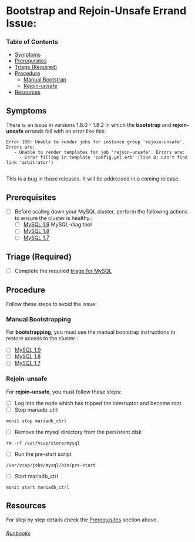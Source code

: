 # Bootstrap and Rejoin-Unsafe Errand Issue:

<!-- @TODO https://www.pivotaltracker.com/n/projects/1968443/stories/141294911 -->

### Table of Contents
- [Symptoms](#symptoms)
- [Prerequisites](#prerequisites)
- [Triage (Required)](#triage-(required))
- [Procedure](#procedure)
  - [Manual Bootstrap](#manual-bootstrapping)
  - [Rejoin-unsafe](#rejoin-unsafe)
- [Resources](#resources)

## Symptoms
There is an issue in versions 1.8.0 - 1.8.2 in which the **bootstrap** and **rejoin-unsafe** errands fail with an error like this:
```
Error 100: Unable to render jobs for instance group 'rejoin-unsafe'. Errors are:
   - Unable to render templates for job 'rejoin-unsafe'. Errors are:
     - Error filling in template 'config.yml.erb' (line 8: Can't find link 'arbitrator')
     
```
This is a bug in those releases. It will be addressed in a coming release.

## Prerequisites
- [ ] Before scaling down your MySQL cluster, perform the following actions to ensure the cluster is healthy.:
  - [ ] [MySQL 1.9](http://docs.pivotal.io/p-mysql/1-9/mysql-diag.html#healthy) MySQL-diag tool
  - [ ] [MySQL 1.8](http://docs.pivotal.io/p-mysql/1-8/scaling-down.html#check-health)
  - [ ] [MySQL 1.7](http://docs.pivotal.io/p-mysql/1-7/scaling-down.html#check-health)
  
## Triage (Required)

 - [ ] Complete the required [triage for MySQL](https://github.com/pivotal-gss/pcf-guide/tree/master/playbooks/MySQL#triage)

## Procedure
 Follow these steps to avoid the issue:

### Manual Bootstrapping
For **bootstrapping**, you must use the manual bootstrap instructions to restore access to the cluster.:
  - [ ] [MySQL 1.9](http://docs.pivotal.io/p-mysql/1-9/bootstrapping.html#manual-bootstrap)
  - [ ] [MySQL 1.8](http://docs.pivotal.io/p-mysql/1-8/bootstrapping.html#manual-bootstrap)
  - [ ] [MySQL 1.7](http://docs.pivotal.io/p-mysql/1-7/bootstrapping.html#manual-bootstrap)

### Rejoin-unsafe
For **rejoin-unsafe**, you must follow these steps:
- [ ] Log into the node which has tripped the interruptor and become root.
- [ ] Stop mariadb_ctrl 
```
monit stop mariadb_ctrl
```
- [ ] Remove the mysql directory from the persistent disk
```
rm -rf /var/vcap/store/mysql
```
- [ ] Run the pre-start script
```
/var/vcap/jobs/mysql/bin/pre-start
```
- [ ] Start mariadb_ctrl
```
monit start mariadb_ctrl
```


 

## Resources
For step by step details check the [Prerequisites](#prerequisites) section above.

















###### [Runbooks](../Runbook.md)
